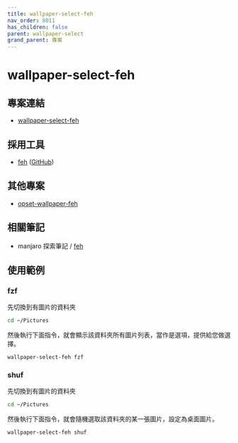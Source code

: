 ```yaml
---
title: wallpaper-select-feh
nav_order: 8011
has_children: false
parent: wallpaper-select
grand_parent: 專案
---
```


# wallpaper-select-feh


## 專案連結

* [wallpaper-select-feh](https://github.com/samwhelp/note-about-fzf/tree/gh-pages/_demo/project/wallpaper-select/wallpaper-select-feh)

## 採用工具

* [feh](https://feh.finalrewind.org/) ([GitHub](https://github.com/derf/feh))


## 其他專案

* [opset-wallpaper-feh](https://samwhelp.github.io/note-about-wallpaper/read/project/opset-wallpaper/opset-wallpaper-feh.html)


## 相關筆記

* manjaro 探索筆記 / [feh](https://samwhelp.github.io/note-about-manjaro/read/adjustment/tool/feh.html)

## 使用範例

### fzf

先切換到有圖片的資料夾

``` sh
cd ~/Pictures
```

然後執行下面指令，就會顯示該資料夾所有圖片列表，當作是選項，提供給您做選擇。

```
wallpaper-select-feh fzf
```


### shuf

先切換到有圖片的資料夾

``` sh
cd ~/Pictures
```

然後執行下面指令，就會隨機選取該資料夾的某一張圖片，設定為桌面圖片。

```
wallpaper-select-feh shuf
```
